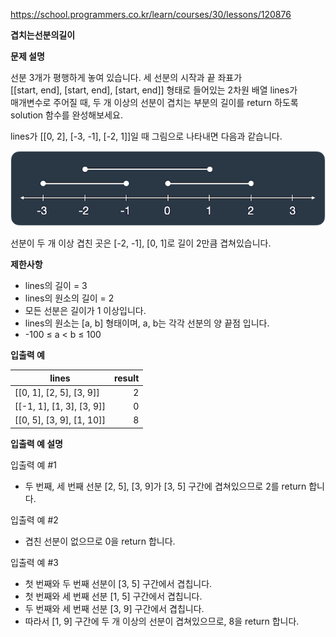 https://school.programmers.co.kr/learn/courses/30/lessons/120876

**겹치는선분의길이**

**문제 설명**

선분 3개가 평행하게 놓여 있습니다. 세 선분의 시작과 끝 좌표가 <br> 
[[start, end], [start, end], [start, end]] 형태로 들어있는 2차원 배열 lines가 <br> 
매개변수로 주어질 때, 두 개 이상의 선분이 겹치는 부분의 길이를 return 하도록 <br> 
solution 함수를 완성해보세요.

lines가 [[0, 2], [-3, -1], [-2, 1]]일 때 그림으로 나타내면 다음과 같습니다.

![img.png](img.png)

선분이 두 개 이상 겹친 곳은 [-2, -1], [0, 1]로 길이 2만큼 겹쳐있습니다.

**제한사항**

- lines의 길이 = 3
- lines의 원소의 길이 = 2
- 모든 선분은 길이가 1 이상입니다.
- lines의 원소는 [a, b] 형태이며, a, b는 각각 선분의 양 끝점 입니다.
- -100 ≤ a < b ≤ 100

**입출력 예**

| lines                     | 	result |
|---------------------------|--------:|
| [[0, 1], [2, 5], [3, 9]]  |      	2 |
| [[-1, 1], [1, 3], [3, 9]] |      	0 |
| [[0, 5], [3, 9], [1, 10]] |      	8 |

**입출력 예 설명**

입출력 예 #1

- 두 번째, 세 번째 선분 [2, 5], [3, 9]가 [3, 5] 구간에 겹쳐있으므로 2를 return 합니다.

입출력 예 #2

- 겹친 선분이 없으므로 0을 return 합니다.

입출력 예 #3

- 첫 번째와 두 번째 선분이 [3, 5] 구간에서 겹칩니다.
- 첫 번째와 세 번째 선분 [1, 5] 구간에서 겹칩니다.
- 두 번째와 세 번째 선분 [3, 9] 구간에서 겹칩니다.
- 따라서 [1, 9] 구간에 두 개 이상의 선분이 겹쳐있으므로, 8을 return 합니다.